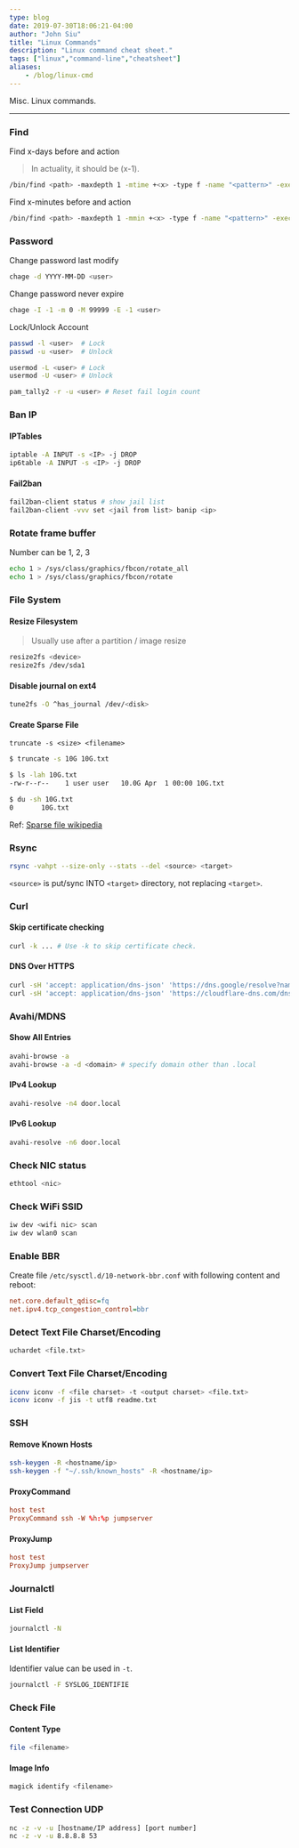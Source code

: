 ```yaml
---
type: blog
date: 2019-07-30T18:06:21-04:00
author: "John Siu"
title: "Linux Commands"
description: "Linux command cheat sheet."
tags: ["linux","command-line","cheatsheet"]
aliases:
    - /blog/linux-cmd
---
```

Misc. Linux commands.
<!--more-->

---

### Find

Find x-days before and action

> In actuality, it should be (x-1).

```sh
/bin/find <path> -maxdepth 1 -mtime +<x> -type f -name "<pattern>" -exec rm -f {} \;
```

Find x-minutes before and action

```sh
/bin/find <path> -maxdepth 1 -mmin +<x> -type f -name "<pattern>" -exec rm -f {} \;
```

### Password
Change password last modify

```sh
chage -d YYYY-MM-DD <user>
```

Change password never expire

```sh
chage -I -1 -m 0 -M 99999 -E -1 <user>
```

Lock/Unlock Account

```sh
passwd -l <user>  # Lock
passwd -u <user>  # Unlock

usermod -L <user> # Lock
usermod -U <user> # Unlock

pam_tally2 -r -u <user> # Reset fail login count
```

### Ban IP

#### IPTables

```sh
iptable -A INPUT -s <IP> -j DROP
ip6table -A INPUT -s <IP> -j DROP
```

#### Fail2ban

```sh
fail2ban-client status # show jail list
fail2ban-client -vvv set <jail from list> banip <ip>
```

### Rotate frame buffer

Number can be 1, 2, 3

```sh
echo 1 > /sys/class/graphics/fbcon/rotate_all
echo 1 > /sys/class/graphics/fbcon/rotate
```

### File System
#### Resize Filesystem

> Usually use after a partition / image resize

```sh
resize2fs <device>
resize2fs /dev/sda1
```

#### Disable journal on ext4

```sh
tune2fs -O ^has_journal /dev/<disk>
```

#### Create Sparse File

`truncate -s <size> <filename>`

```sh
$ truncate -s 10G 10G.txt

$ ls -lah 10G.txt
-rw-r--r--    1 user user   10.0G Apr  1 00:00 10G.txt

$ du -sh 10G.txt
0       10G.txt
```

Ref: [Sparse file wikipedia](//wiki.archlinux.org/index.php/Sparse_file)

### Rsync

```sh
rsync -vahpt --size-only --stats --del <source> <target>
```

`<source>` is put/sync INTO `<target>` directory, not replacing `<target>`.

### Curl

#### Skip certificate checking

```sh
curl -k ... # Use -k to skip certificate check.
```

#### DNS Over HTTPS

```sh
curl -sH 'accept: application/dns-json' 'https://dns.google/resolve?name=google.com' | jq .
curl -sH 'accept: application/dns-json' 'https://cloudflare-dns.com/dns-query?name=google.com' | jq .
```

### Avahi/MDNS

#### Show All Entries

```sh
avahi-browse -a
avahi-browse -a -d <domain> # specify domain other than .local
```

#### IPv4 Lookup

```sh
avahi-resolve -n4 door.local
```

#### IPv6 Lookup

```sh
avahi-resolve -n6 door.local
```

### Check NIC status

```sh
ethtool <nic>
```

### Check WiFi SSID

```sh
iw dev <wifi nic> scan
iw dev wlan0 scan
```

### Enable BBR

Create file `/etc/sysctl.d/10-network-bbr.conf` with following content and reboot:

```ini
net.core.default_qdisc=fq
net.ipv4.tcp_congestion_control=bbr
```

### Detect Text File Charset/Encoding

```sh
uchardet <file.txt>
```

### Convert Text File Charset/Encoding

```sh
iconv iconv -f <file charset> -t <output charset> <file.txt>
iconv iconv -f jis -t utf8 readme.txt
```

### SSH

#### Remove Known Hosts

```sh
ssh-keygen -R <hostname/ip>
ssh-keygen -f "~/.ssh/known_hosts" -R <hostname/ip>
```

#### ProxyCommand

```conf
host test
ProxyCommand ssh -W %h:%p jumpserver
```

#### ProxyJump

```conf
host test
ProxyJump jumpserver
```

### Journalctl

#### List Field

```sh
journalctl -N
```

#### List Identifier

Identifier value can be used in `-t`.

```sh
journalctl -F SYSLOG_IDENTIFIE
```

### Check File

#### Content Type
```sh
file <filename>
```
#### Image Info
```sh
magick identify <filename>
```

### Test Connection UDP
```sh
nc -z -v -u [hostname/IP address] [port number]
nc -z -v -u 8.8.8.8 53
```